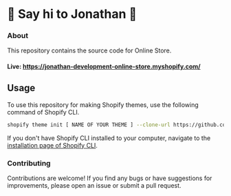# :wave: Say hi to Jonathan :wave:

### About
This repository contains the source code for Online Store.

#### Live: https://jonathan-development-online-store.myshopify.com/

## Usage

To use this repository for making Shopify themes, use the following command of Shopify CLI.
```sh
shopify theme init [ NAME OF YOUR THEME ] --clone-url https://github.com/polidario/Elizabeth_Clean
```

If you don't have Shopify CLI installed to your computer, navigate to the [installation page of Shopify CLI](https://shopify.dev/themes/tools/cli/installation).

### Contributing

Contributions are welcome! If you find any bugs or have suggestions for improvements, please open an issue or submit a pull request.
